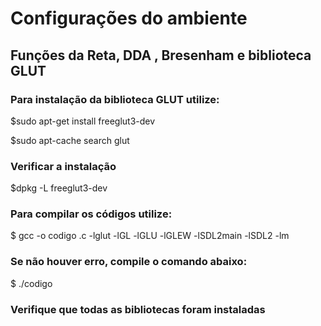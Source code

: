 # Configurações do ambiente

## Funções da Reta, DDA , Bresenham e biblioteca GLUT

### Para instalação da biblioteca GLUT utilize:

$sudo apt-get install freeglut3-dev

$sudo apt-cache search glut

### Verificar a instalação

$dpkg -L freeglut3-dev

### Para compilar os códigos utilize:

$ gcc -o  codigo <nomedoprograma>.c -lglut -lGL -lGLU -lGLEW -lSDL2main -lSDL2 -lm

### Se não houver erro, compile o comando abaixo:

$ ./codigo

### Verifique que todas as bibliotecas foram instaladas

